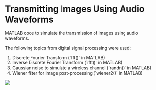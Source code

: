 # Transmitting Images Using Audio Waveforms

MATLAB code to simulate the transmission of images using audio waveforms.

The following topics from digital signal processing were used:
<ol>
  <li>Discrete Fourier Transform (`fft()` in MATLAB)</li>
  <li>Inverse Discrete Fourier Transform (`ifft()` in MATLAB)</li>
  <li>Gaussian noise to simulate a wireless channel (`randn()` in MATLAB)</li>
  <li>Wiener filter for image post-processing (`wiener2()` in MATLAB)</li>
</ol>

![](https://user-images.githubusercontent.com/55355406/167522978-20b07a41-3960-436e-bb2a-efc5b92070b7.jpg)
